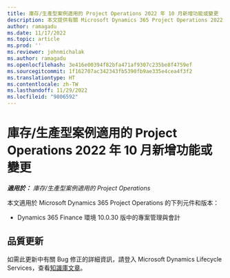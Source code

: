 ```yaml
---
title: 庫存/生產型案例適用的 Project Operations 2022 年 10 月新增功能或變更
description: 本文提供有關 Microsoft Dynamics 365 Project Operations 2022 年 10 月發行版本中庫存/生產型案例的品質更新資訊。
author: ramagadu
ms.date: 11/17/2022
ms.topic: article
ms.prod: ''
ms.reviewer: johnmichalak
ms.author: ramagadu
ms.openlocfilehash: 3e416e00394f82bfa471af9307c235be8f4759ef
ms.sourcegitcommit: 1f162707ac342343fb5390fb9ae335e4cea4f3f2
ms.translationtype: HT
ms.contentlocale: zh-TW
ms.lasthandoff: 11/29/2022
ms.locfileid: "9806592"
---
```

# <a name="whats-new-or-changed-in-project-operations-october-2022-for-stockedproduction-based-scenarios"></a>庫存/生產型案例適用的 Project Operations 2022 年 10 月新增功能或變更

_**適用於：** 庫存/生產型案例適用的 Project Operations_

本文適用於 Microsoft Dynamics 365 Project Operations 的下列元件和版本：

- Dynamics 365 Finance 環境 10.0.30 版中的專案管理與會計

## <a name="quality-updates"></a>品質更新

如需此更新中有關 Bug 修正的詳細資訊，請登入 Microsoft Dynamics Lifecycle Services，查看[知識庫文章](https://fix.lcs.dynamics.com/Issue/Details?bugId=745468)。